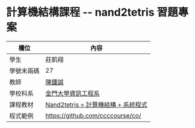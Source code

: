 # 計算機結構課程 -- nand2tetris 習題專案

欄位 | 內容
-----|--------
學生 |  莊凱翔
學號末兩碼 | 27
教師 | [陳鍾誠](https://gitlab.com/ccckmit/course/wikis/home)
學校科系 | [金門大學資訊工程系](https://www.nqu.edu.tw/educsie/index.php)
課程教材 | [Nand2tetris = 計算機結構 + 系統程式](https://gitlab.com/ccckmit/course/wikis/%E9%99%B3%E9%8D%BE%E8%AA%A0/%E8%AA%B2%E7%A8%8B/%E8%A8%88%E7%AE%97%E6%A9%9F%E7%B5%90%E6%A7%8B)
程式範例 | https://github.com/ccccourse/co/

